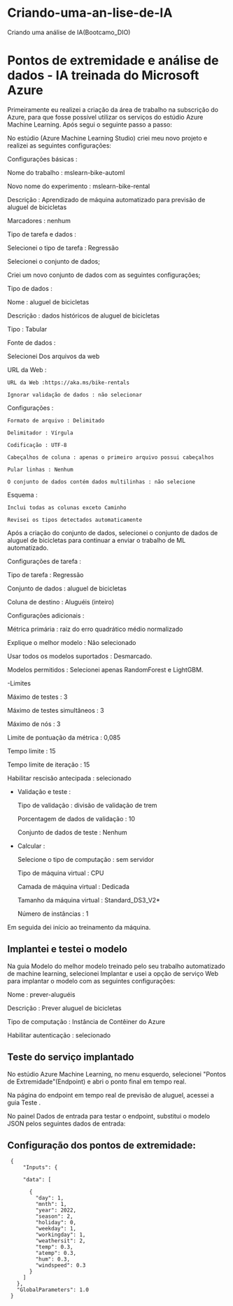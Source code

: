 # Criando-uma-an-lise-de-IA
Criando uma análise de IA(Bootcamo_DIO)

# Pontos de extremidade e análise de dados - IA treinada do Microsoft Azure

  Primeiramente eu realizei a criação da área de trabalho na subscrição do Azure, para
que fosse possível utilizar os serviços do estúdio Azure Machine Learning. Após segui o
seguinte passo a passo:

No estúdio (Azure Machine Learning Studio) criei meu novo projeto e realizei as seguintes configurações:

Configurações básicas :

Nome do trabalho : mslearn-bike-automl

Novo nome do experimento : mslearn-bike-rental

Descrição : Aprendizado de máquina automatizado para previsão de aluguel de bicicletas

Marcadores : nenhum


Tipo de tarefa e dados :

  Selecionei o tipo de tarefa : Regressão
  
  Selecionei o conjunto de dados;
  
  Criei um novo conjunto de dados com as seguintes configurações;


Tipo de dados :

  Nome : aluguel de bicicletas
  
  Descrição : dados históricos de aluguel de bicicletas
  
  Tipo : Tabular

  
Fonte de dados :

  Selecionei Dos arquivos da web
  
  URL da Web :
  
    URL da Web :https://aka.ms/bike-rentals
    
    Ignorar validação de dados : não selecionar
    
  Configurações :
  
    Formato de arquivo : Delimitado
    
    Delimitador : Vírgula
    
    Codificação : UTF-8
    
    Cabeçalhos de coluna : apenas o primeiro arquivo possui cabeçalhos
    
    Pular linhas : Nenhum
    
    O conjunto de dados contém dados multilinhas : não selecione
    
  Esquema :
  
    Inclui todas as colunas exceto Caminho
    
    Revisei os tipos detectados automaticamente


Após a criação do conjunto de dados, selecionei o conjunto de dados de aluguel de bicicletas para continuar a enviar o trabalho de ML automatizado.

Configurações de tarefa :


  Tipo de tarefa : Regressão
  
  Conjunto de dados : aluguel de bicicletas
  
  Coluna de destino : Aluguéis (inteiro)
  
  
Configurações adicionais :

  Métrica primária : raiz do erro quadrático médio normalizado
  
  Explique o melhor modelo : Não selecionado
  
  Usar todos os modelos suportados : Desmarcado.
  
  Modelos permitidos : Selecionei apenas RandomForest e LightGBM.
  
  -Limites
  
  Máximo de testes : 3
  
  Máximo de testes simultâneos : 3
  
  Máximo de nós : 3
  
  Limite de pontuação da métrica : 0,085
  
  Tempo limite : 15
  
  Tempo limite de iteração : 15
  
  Habilitar rescisão antecipada : selecionado
  
- Validação e teste :
    
  Tipo de validação : divisão de validação de trem

  Porcentagem de dados de validação : 10
  
  Conjunto de dados de teste : Nenhum

- Calcular :
  
  Selecione o tipo de computação : sem servidor
  
  Tipo de máquina virtual : CPU
  
  Camada de máquina virtual : Dedicada
  
  Tamanho da máquina virtual : Standard_DS3_V2*
  
  Número de instâncias : 1


Em seguida dei início ao treinamento da máquina.


## Implantei e testei o modelo


Na guia Modelo do melhor modelo treinado pelo seu trabalho automatizado de machine learning, selecionei Implantar e usei a opção de serviço Web para implantar o modelo com as seguintes configurações:


  Nome : prever-aluguéis
  
  Descrição : Prever aluguel de bicicletas
  
  Tipo de computação : Instância de Contêiner do Azure
  
  Habilitar autenticação : selecionado
  
  
  ## Teste do serviço implantado


No estúdio Azure Machine Learning, no menu esquerdo, selecionei "Pontos de Extremidade"(Endpoint) e abri o ponto final em tempo real.


Na página do endpoint em tempo real de previsão de aluguel, acessei a guia Teste .


No painel Dados de entrada para testar o endpoint, substitui o modelo JSON pelos seguintes dados de entrada:


## Configuração dos pontos de extremidade:

     {
         "Inputs": { 
     
         "data": [
     
           {
             "day": 1,
             "mnth": 1,   
             "year": 2022,
             "season": 2,
             "holiday": 0,
             "weekday": 1,
             "workingday": 1,
             "weathersit": 2, 
             "temp": 0.3, 
             "atemp": 0.3,
             "hum": 0.3,
             "windspeed": 0.3 
           }
         ]    
       },   
       "GlobalParameters": 1.0
     }

